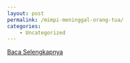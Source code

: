 ```yaml
---
layout: post
permalink: /mimpi-meninggal-orang-tua/
categories:
    - Uncategorized
---
```


[Baca Selengkapnya](/07)